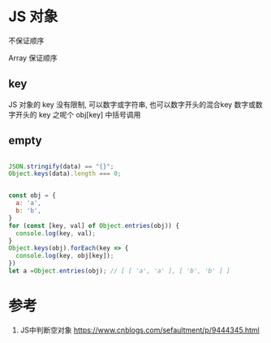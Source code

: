 # JS 对象

不保证顺序

Array 保证顺序

## key

JS 对象的 key 没有限制, 可以数字或字符串, 也可以数字开头的混合key
数字或数字开头的 key 之呢个  obj[key]  中括号调用

## empty

```js

JSON.stringify(data) == "{}";
Object.keys(data).length === 0;


const obj = {
  a: 'a',
  b: 'b',
}
for (const [key, val] of Object.entries(obj)) {
  console.log(key, val);
}
Object.keys(obj).forEach(key => {
  console.log(key, obj[key]);
})
let a =Object.entries(obj); // [ [ 'a', 'a' ], [ 'b', 'b' ] ]

```

# 参考
1. JS中判断空对象
https://www.cnblogs.com/sefaultment/p/9444345.html